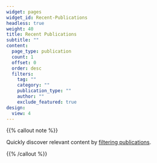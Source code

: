 ```yaml
---
widget: pages
widget_id: Recent-Publications
headless: true
weight: 40
title: Recent Publications
subtitle: ""
content:
  page_type: publication
  count: 1
  offset: 0
  order: desc
  filters:
    tag: ""
    category: ""
    publication_type: ""
    author: ""
    exclude_featured: true
design:
  view: 4
---
```

{{% callout note %}}

<!--\* indicates equal author contribution.

<font size="5"> 2022</font>

* \[AAAI'22 (to appear)] *Learning the Optimal Recommendation from Explorative Users*, **Fan Yao**, Chuanhao Li, Denis Nekipelov, Hongning Wang, Haifeng Xu.
  [paper](https://arxiv.org/abs/2110.03068)

<font size="5"> 2021</font>

* \[arXiv'21] *Multi-Agent Learning for Iterative Dominance Elimination: Formal Barriers and New Algorithms*, Jibang Wu\*, Haifeng Xu\*, **Fan Yao***. [paper](https://arxiv.org/pdf/2111.05486.pdf)
* \[ICML'21] *PAC-Learning for Strategic Classification*, Ravi Sundaram\*, Anil Vullikanti\*, Haifeng Xu*, **Fan Yao***. (<font color='red'>long oral 3%</font>) [paper](https://arxiv.org/abs/2012.03310)
* \[arXiv'21] *Reversible Action Design for Combinatorial Optimization with Reinforcement Learning*, **Fan Yao**, Renqin Cai, Hongning Wang. [paper](https://arxiv.org/pdf/2102.07210.pdf)

<font size="5"> 2020 and before</font>

* \[MASS'20] *Deep Learning-Based Prediction Towards Designing A Smart Building Assistant System*, Ankur Sarker, **Fan Yao**, Haiying Shen, Huiying Zhao, Haoran Zhu, Haroon Lone, Laura Barnes, Brad Campbell, Mitchel Rosen. [paper](https://ieeexplore.ieee.org/abstract/document/9356025)
* \[SCIENCE CHINA Physics'17] *Mean-field study of a propagation-turnover lattice model for the dynamics of histone marking*, **Fan Yao**, Fangting Li, Tiejun Li. [paper](https://link.springer.com/article/10.1007/s11433-016-0359-1)-->

Quickly discover relevant content by [filtering publications](./publication/).

{{% /callout %}}